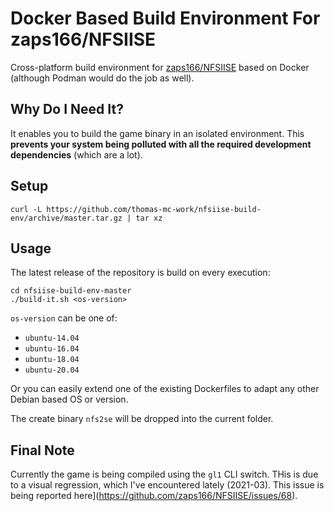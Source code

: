 # Docker Based Build Environment For zaps166/NFSIISE

Cross-platform build environment for [zaps166/NFSIISE](https://github.com/zaps166/NFSIISE) based on Docker (although Podman would do the job as well).

## Why Do I Need It?

It enables you to build the game binary in an isolated environment. This **prevents your system being polluted with all the required development dependencies** (which are a lot).

## Setup

    curl -L https://github.com/thomas-mc-work/nfsiise-build-env/archive/master.tar.gz | tar xz

## Usage

The latest release of the repository is build on every execution:

    cd nfsiise-build-env-master
    ./build-it.sh <os-version>

`os-version` can be one of:

- `ubuntu-14.04`
- `ubuntu-16.04`
- `ubuntu-18.04`
- `ubuntu-20.04`

Or you can easily extend one of the existing Dockerfiles to adapt any other Debian based OS or version.

The create binary `nfs2se` will be dropped into the current folder.

## Final Note

Currently the game is being compiled using the `gl1` CLI switch. THis is due to a visual regression, which I've encountered lately (2021-03). This issue is being reported here](https://github.com/zaps166/NFSIISE/issues/68).